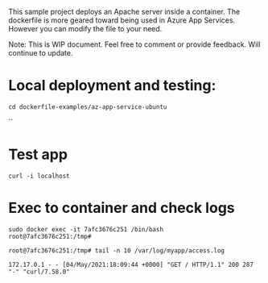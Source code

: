 This sample project deploys an Apache server inside a container. The dockerfile is more geared toward being used in Azure App Services. However you can modify the file to your need.

Note: This is WIP document. Feel free to comment or provide feedback. Will continue to update. 

# Local deployment and testing:

`cd dockerfile-examples/az-app-service-ubuntu`

``

# Test app
`curl -i localhost`


# Exec to container and check logs
```
sudo docker exec -it 7afc3676c251 /bin/bash
root@7afc3676c251:/tmp#
```

```
root@7afc3676c251:/tmp# tail -n 10 /var/log/myapp/access.log

172.17.0.1 - - [04/May/2021:18:09:44 +0000] "GET / HTTP/1.1" 200 287 "-" "curl/7.58.0"
```
